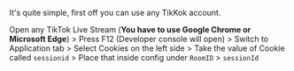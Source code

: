 It's quite simple, first off you can use any TikKok account.

Open any TikTok Live Stream (**You have to use Google Chrome or Microsoft Edge**) > Press F12 (Developer console will open) > Switch to Application tab > Select Cookies on the left side > Take the value of Cookie called `sessionid` > Place that inside config under `RoomID` > `sessionId`
